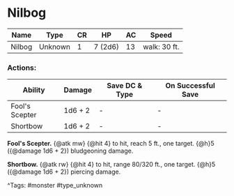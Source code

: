 # Nilbog

| Name | Type | CR | HP | AC | Speed |
|------|------|----|----|----|-------|
| Nilbog | Unknown | 1 | 7 (2d6) | 13 | walk: 30 ft. |

### Actions:

| Ability | Damage | Save DC & Type | On Successful Save |
|---------|--------|----------------|--------------------|
| Fool's Scepter | 1d6 + 2 | - | - |
| Shortbow | 1d6 + 2 | - | - |


**Fool's Scepter.** {@atk mw} {@hit 4} to hit, reach 5 ft., one target. {@h}5 ({@damage 1d6 + 2}) bludgeoning damage.

**Shortbow.** {@atk rw} {@hit 4} to hit, range 80/320 ft., one target. {@h}5 ({@damage 1d6 + 2}) piercing damage.

^Tags: #monster #type_unknown